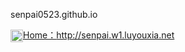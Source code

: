 senpai0523.github.io

<a href="http://senpai.w1.luyouxia.net" target="_blank"><img class="zhichi" align="center" width="20px" src="https://senpai0523.github.io/back/favicon.png">Home：http://senpai.w1.luyouxia.net</a> <br>
